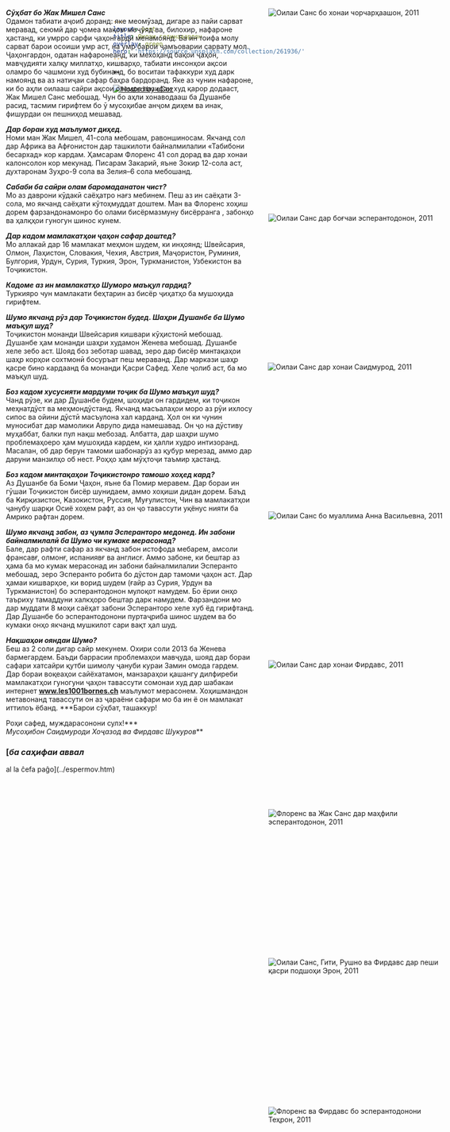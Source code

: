 ```yaml
---
layout: post
title: Оилаи гетинавардон
overlay: green
hero: 'https://source.unsplash.com/collection/261936/'
---
```


<div id="Layer3" style="position:absolute; 
left:541px; top:30px; width:364px; height:223px; z-index:3">

![Оилаи Санс бо хонаи чорчарҳаашон, 2011](Sans_cxe_la_ruldomo.jpg)

</div>

<div id="Layer3" style="position:absolute; 
left:541px; top:444px; width:364px; height:223px; z-index:3">

![Оилаи Санс дар боғчаи эсперантодонон,
2011](Sans_en_esperanto_gxardeno.jpg)

</div>

<div id="Layer2" style="position:absolute; 
left:540px; top:744px; width:364px; height:254px; z-index:2">

![Оилаи Санс дар хонаи Саидмурод, 2011](Sans_cxe_Saidmurod.jpg)

</div>

<div id="Layer3" style="position:absolute; 
left:541px; top:1044px; width:364px; height:223px; z-index:3">

![Оилаи Санс бо муаллима Анна Васильевна,
2011](Sans_kaj_patrinodeFirdaus.jpg)

</div>

<div id="Layer3" style="position:absolute; 
left:541px; top:1344px; width:364px; height:223px; z-index:3">

![Оилаи Санс дар хонаи Фирдавс, 2011](Sans_cxe_Firdaus_kaj_Nagxot.jpg)

</div>

<div id="Layer3" style="position:absolute; 
left:541px; top:1644px; width:364px; height:223px; z-index:3">

![Флоренс ва Жак Санс дар маҳфили эсперантодонон,
2011](Florens_kaj_Jacques_en_Eklubo.jpg)

</div>

<div id="Layer3" style="position:absolute; 
left:541px; top:1944px; width:364px; height:223px; z-index:3">

![Оилаи Санс, Гити, Рушно ва Фирдавс дар пеши қасри подшоҳи Эрон,
2011](Sans_giti_rushno_firdaus_apud_rega_palaco.jpg)

</div>

<div id="Layer3" style="position:absolute; 
left:541px; top:2244px; width:364px; height:223px; z-index:3">

![Флоренс ва Фирдавс бо эсперантодонони Теҳрон,
2011](irananinoj_florens_firdaus.jpg)

</div>

<div id="Layer4" style="position:absolute; left:12px; top:30px; width:500px; 
height:1409px; z-index:4">

***Сӯҳбат бо Жак Мишел Санс***  
Одамон табиати аҷоиб доранд: яке меомӯзад, дигаре аз пайи сарват
меравад, сеюмӣ дар ҷомеа мақом меҷӯяд ва, билохир, нафароне
ҳастанд, ки умрро сарфи ҷаҳонгардӣ менамоянд. Ба ин тоифа молу
сарват барои осоиши умр аст, на умр барои ҷамъоварии сарвату мол.
Ҷаҳонгардон, одатан нафаронеанд, ки мехоҳанд бақои ҷаҳон, мавҷудияти
халқу миллатҳо, кишварҳо, табиати инсонҳои ақсои оламро бо чашмони худ
бубинанд, бо воситаи тафаккури худ дарк намоянд ва аз натиҷаи сафар
баҳра бардоранд. Яке аз чунин нафароне, ки бо аҳли оилааш сайри
ақсои оламро вазифаи худ қарор додааст, Жак Мишел Санс мебошад. Чун
бо аҳли хонаводааш ба Душанбе расид, тасмим гирифтем бо ӯ мусоҳибае
анҷом диҳем ва инак, фишурдаи он пешниҳод мешавад.  
  
***Дар бораи худ маълумот диҳед.***  
Номи ман Жак Мишел, 41-сола мебошам, равоншиносам. Якчанд сол дар Африка
ва Афғонистон дар ташкилоти байналмилалии «Табибони бесархад» кор
кардам. Ҳамсарам Флоренс 41 сол дорад ва дар хонаи калонсолон кор
мекунад. Писарам Закарий, яъне Зокир 12-сола аст, духтаронам Зуҳро-9
сола ва Зелия–6 сола мебошанд.  
  
***Сабаби ба сайри олам баромаданатон чист?***  
Мо аз даврони кӯдакӣ саёҳатро нағз мебинем. Пеш аз ин саёҳати 3-сола, мо
якчанд саёҳати кӯтоҳмуддат доштем. Ман ва Флоренс хоҳиш дорем
фарзандонамонро бо олами бисёрмазмуну бисёрранга , забонҳо ва
ҳалқҳои гуногун шинос кунем.  
  
***Дар кадом мамлакатҳои ҷаҳон сафар доштед?***  
Мо аллакай дар 16 мамлакат меҳмон шудем, ки инҳоянд; Швейсария, Олмон,
Лаҳистон, Словакия, Чехия, Австрия, Маҷористон, Руминия, Булгория,
Урдун, Сурия, Туркия, Эрон, Туркманистон, Узбекистон ва
Тоҷикистон.  
  
***Кадоме аз ин мамлакатҳо Шуморо маъқул гардид?***  
Туркияро чун мамлакати беҳтарин аз бисёр ҷиҳатҳо ба мушоҳида гирифтем.  
  
***Шумо якчанд рӯз дар Тоҷикистон будед. Шаҳри Душанбе ба Шумо маъқул
шуд?***  
Тоҷикистон монанди Швейсария кишвари кӯҳистонӣ мебошад. Душанбе ҳам
монанди шаҳри худамон Женева мебошад. Душанбе хеле зебо аст. Шояд
боз зеботар шавад, зеро дар бисёр минтақаҳои шаҳр корҳои сохтмонӣ
босуръат пеш мераванд. Дар маркази шаҳр қасре бино кардаанд ба
монанди Қасри Сафед. Хеле ҷолиб аст, ба мо маъқул шуд.  
  
***Боз кадом хусусияти мардуми тоҷик ба Шумо маъқул шуд?***  
Чанд рӯзе, ки дар Душанбе будем, шоҳиди он гардидем, ки тоҷикон
меҳнатдӯст ва меҳмондӯстанд. Якчанд масъалаҳои моро аз рӯи
ихлосу сипос ва ойини дӯстӣ масъулона хал карданд. Ҳол он ки чунин
муносибат дар мамолики Аврупо дида намешавад. Он ҷо на дӯстиву
муҳаббат, балки пул нақш мебозад. Албатта, дар шаҳри шумо
проблемаҳоеро ҳам мушоҳида кардем, ки ҳалли худро интизоранд.
Масалан, об дар берун тамоми шабонарӯз аз қубур мерезад, аммо дар
даруни манзилҳо об нест. Роҳҳо ҳам мӯҳтоҷи таъмир ҳастанд.  
  
***Боз кадом минтақаҳои Тоҷикистонро тамошо хоҳед кард?***  
Аз Душанбе ба Боми Ҷаҳон, яъне ба Помир меравем. Дар бораи ин гӯшаи
Тоҷикистон бисёр шунидаем, аммо хоҳиши дидан дорем. Баъд ба
Ҝирқизистон, Ҝазокистон, Руссия, Муғулистон, Чин ва мамлакатҳои
ҷанубу шарқи Осиё хоҳем рафт, аз он ҷо тавассути уқёнус нияти ба Амрико
рафтан дорем.  
  
***Шумо якчанд забон, аз ҷумла Эсперанторо медонед. Ин забони
байналмилалӣ ба Шумо чи кумаке мерасонад?***  
Бале, дар рафти сафар аз якчанд забон истофода мебарем, амсоли франсавғ,
олмонғ, испаниявғ ва англисғ. Аммо забоне, ки бештар аз ҳама ба мо кумак
мерасонад ин забони байналмилалии Эсперанто мебошад, зеро Эсперанто
робита бо дӯстон дар тамоми ҷаҳон аст. Дар ҳамаи кишварҳое, ки
ворид шудем (ғайр аз Сурия, Урдун ва Туркманистон) бо
эсперантодонон мулоқот намудем. Бо ёрии онҳо таъриху
тамаддуни халкҳоро бештар дарк намудем. Фарзандони мо дар муддати
8 моҳи саёҳат забони Эсперанторо хеле хуб ёд гирифтанд. Дар Душанбе бо
эсперантодонони пуртаҷриба шинос шудем ва бо кумаки онҳо якчанд
мушкилот сари вақт ҳал шуд.  
  
***Нақшаҳои ояндаи Шумо?***  
Беш аз 2 соли дигар сайр мекунем. Охири соли 2013 ба Женева бармегардем.
Баъди баррасии проблемаҳои мавҷуда, шояд дар бораи сафари хатсайри қутби
шимолу ҷануби кураи Замин омода гардем. Дар бораи воқеаҳои сайёхатамон,
манзараҳои қашангу дилфиреби мамлакатҳои гуногуни ҷаҳон тавассути
сомонаи худ дар шабакаи интернет **www.les1001bornes.ch** маълумот
мерасонем. Хоҳишмандон метавонанд тавассути он аз ҷараёни сафари мо ба
ин ё он мамлакат иттилоъ ёбанд. ***Барои сӯҳбат, ташаккур\!  
  
Роҳи сафед, муждарасонони сулх\!***  
*Мусоҳибон Саидмуроди Хоҷазод ва Фирдавс Шукуров***

### [*ба саҳифаи аввал*  
al la ĉefa paĝo](../espermov.htm)

</div>

**

<div data-align="center">

[![Hosted by uCoz](https://s210.ucoz.net/img/cp/5.gif
"Hosted by uCoz")](https://www.ucoz.ru/ "Создать сайт бесплатно")  

</div>
